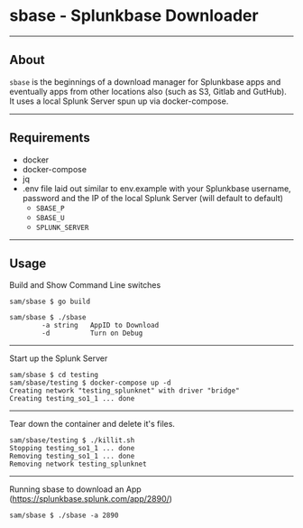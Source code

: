 # sbase - Splunkbase Downloader

---

## About

`sbase` is the beginnings of a download manager for Splunkbase apps and eventually apps from other locations also (such as S3, Gitlab and GutHub). It uses a local Splunk Server spun up via docker-compose.

---

## Requirements

- docker
- docker-compose
- jq
- .env file laid out similar to env.example with your Splunkbase username, password and the IP of the local Splunk Server (will default to default)
  - `SBASE_P`
  - `SBASE_U`
  - `SPLUNK_SERVER`

---

## Usage

Build and Show Command Line switches

```console
sam/sbase $ go build

sam/sbase $ ./sbase
        -a string   AppID to Download
        -d          Turn on Debug
```

---

Start up the Splunk Server

```console
sam/sbase $ cd testing
sam/sbase/testing $ docker-compose up -d
Creating network "testing_splunknet" with driver "bridge"
Creating testing_so1_1 ... done
```

---

Tear down the container and delete it's files.

```console
sam/sbase/testing $ ./killit.sh
Stopping testing_so1_1 ... done
Removing testing_so1_1 ... done
Removing network testing_splunknet
```

---

Running sbase to download an App (<https://splunkbase.splunk.com/app/2890/>)

```console
sam/sbase $ ./sbase -a 2890
```
